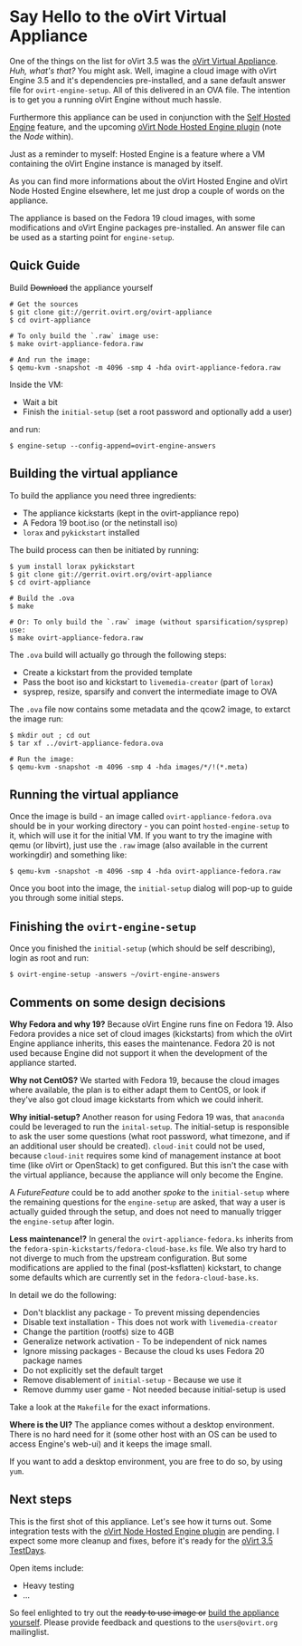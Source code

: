 Say Hello to the oVirt Virtual Appliance
========================================

One of the things on the list for oVirt 3.5 was the
[oVirt Virtual Appliance][virtual-appliance].
_Huh, what's that?_ You might ask. Well, imagine a cloud image with oVirt
Engine 3.5 and it's dependencies pre-installed, and a sane default answer file
for `ovirt-engine-setup`. All of this delivered in an OVA file.
The intention is to get you a running oVirt Engine without much hassle.

Furthermore this appliance can be used in conjunction with
the [Self Hosted Engine][hosted-engine] feature,
and the upcoming [oVirt Node Hosted Engine plugin][he-plugin]
(note the _Node_ within).

Just as a reminder to myself: Hosted Engine is a feature
where a VM containing the oVirt Engine instance is managed by itself.

As you can find more informations about the oVirt Hosted Engine and
oVirt Node Hosted Engine elsewhere, let me just drop a couple of words on the
appliance.

The appliance is based on the Fedora 19 cloud images, with some modifications
and oVirt Engine packages pre-installed. An answer file can be used as a
starting point for `engine-setup`.


Quick Guide
-----------

Build <del>Download</del> the appliance yourself

    # Get the sources
    $ git clone git://gerrit.ovirt.org/ovirt-appliance
    $ cd ovirt-appliance

    # To only build the `.raw` image use:
    $ make ovirt-appliance-fedora.raw

    # And run the image:
    $ qemu-kvm -snapshot -m 4096 -smp 4 -hda ovirt-appliance-fedora.raw

Inside the VM:

  * Wait a bit
  * Finish the `initial-setup` (set a root password and optionally add a user)

and run:

    $ engine-setup --config-append=ovirt-engine-answers


Building the virtual appliance
------------------------------

To build the appliance you need three ingredients:

* The appliance kickstarts (kept in the ovirt-appliance repo)
* A Fedora 19 boot.iso (or the netinstall iso)
* `lorax` and `pykickstart` installed

The build process can then be initiated by running:

    $ yum install lorax pykickstart
    $ git clone git://gerrit.ovirt.org/ovirt-appliance
    $ cd ovirt-appliance

    # Build the .ova
    $ make

    # Or: To only build the `.raw` image (without sparsification/sysprep) use:
    $ make ovirt-appliance-fedora.raw

The `.ova` build will actually go through the following steps:

* Create a kickstart from the provided template
* Pass the boot iso and kickstart to `livemedia-creator` (part of `lorax`)
* sysprep, resize, sparsify and convert the intermediate image to OVA

The `.ova` file now contains some metadata and the qcow2 image, to extarct the
image run:

    $ mkdir out ; cd out
    $ tar xf ../ovirt-appliance-fedora.ova

    # Run the image:
    $ qemu-kvm -snapshot -m 4096 -smp 4 -hda images/*/!(*.meta)


Running the virtual appliance
-----------------------------

Once the image is build - an image called `ovirt-appliance-fedora.ova` should
be in your working directory - you can point `hosted-engine-setup` to it, which
will use it for the initial VM.
If you want to try the imagine with qemu (or libvirt), just use the `.raw`
image (also available in the current workingdir) and something like:

    $ qemu-kvm -snapshot -m 4096 -smp 4 -hda ovirt-appliance-fedora.raw

Once you boot into the image, the `initial-setup` dialog will pop-up to guide
you through some initial steps.


Finishing the `ovirt-engine-setup`
----------------------------------

Once you finished the `initial-setup` (which should be self describing),
login as root and run:

    $ ovirt-engine-setup -answers ~/ovirt-engine-answers


Comments on some design decisions
---------------------------------

**Why Fedora and why 19?** Because oVirt Engine runs fine on Fedora 19.
Also Fedora provides a nice set of cloud images (kickstarts) from which the
oVirt Engine appliance inherits, this eases the maintenance.
Fedora 20 is not used because Engine did not support it when the development of
the appliance started.

**Why not CentOS?** We started with Fedora 19, because the cloud images where
available, the plan is to either adapt them to CentOS, or look if they've
also got cloud image kickstarts from which we could inherit.

**Why initial-setup?** Another reason for using Fedora 19 was, that `anaconda` could be leveraged to
run the `inital-setup`. The initial-setup is responsible to ask the user some
questions (what root password, what timezone, and if an additional user should
be created).
`cloud-init` could not be used, because `cloud-init` requires some kind of
management instance at boot time (like oVirt or OpenStack) to get configured.
But this isn't the case with the virtual appliance, because the appliance will
only become the Engine.

A _FutureFeature_ could be to add another _spoke_ to the
`initial-setup` where the remaining questions for the `engine-setup` are asked,
that way a user is actually guided through the setup, and does not need to
manually trigger the `engine-setup` after login.

**Less maintenance!?** In general the `ovirt-appliance-fedora.ks` inherits from the
`fedora-spin-kickstarts/fedora-cloud-base.ks` file.
We also try hard to not diverge to much from the upstream configuration.
But some modifications are applied to the final (post-ksflatten) kickstart,
to change some defaults which are currently set in the `fedora-cloud-base.ks`.

In detail we do the following:
* Don't blacklist any package - To prevent missing dependencies
* Disable text installation - This does not work with `livemedia-creator`
* Change the partition (rootfs) size to 4GB
* Generalize network activation - To be independent of nick names
* Ignore missing packages - Because the cloud ks uses Fedora 20 package names
* Do not explicitly set the default target
* Remove disablement of `initial-setup` - Because we use it
* Remove dummy user game - Not needed because initial-setup is used

Take a look at the `Makefile` for the exact informations.


**Where is the UI?** The appliance comes without a desktop environment.
There is no hard need for it (some other host with an OS can be used to access
Engine's web-ui) and it keeps the image small.

If you want to add a desktop environment, you are free to do so, by using `yum`.


Next steps
--------------

This is the first shot of this appliance. Let's see how it turns out.
Some integration tests with the [oVirt Node Hosted Engine plugin][he-plugin]
are pending. I expect some more cleanup and fixes, before it's ready for
the [oVirt 3.5 TestDays][test-days].

Open items include:

* Heavy testing
* …

So feel enlighted to try out the <del>ready to use image or</del>
[build the appliance yourself][git-readme].
Please provide feedback and questions to the `users@ovirt.org` mailinglist.

[src]:     http://gerrit.ovirt.org/p/ovirt-appliance.git
[virtual-appliance]: http://www.ovirt.org/Feature/oVirtAppliance
[hosted-engine]: http://www.ovirt.org/Features/Self_Hosted_Engine
[he-plugin]: http://www.ovirt.org/Node_Hosted_Engine
[test-days]: http://www.ovirt.org/OVirt_3.5_TestDay
[git-readme]: http://gerrit.ovirt.org/gitweb?p=ovirt-appliance.git;a=blob;f=README.md;hb=HEAD
